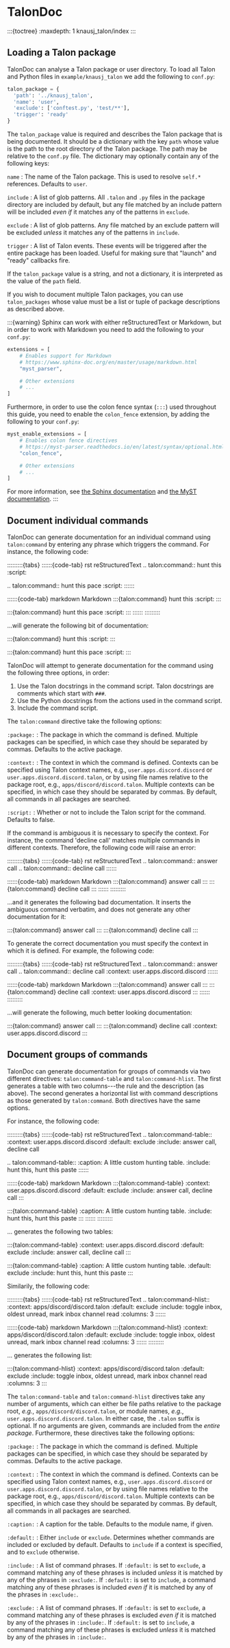 # TalonDoc

:::{toctree}
  :maxdepth: 1
knausj_talon/index
:::

## Loading a Talon package

TalonDoc can analyse a Talon package or user directory. To load all Talon and
Python files in `example/knausj_talon` we add the following to `conf.py`:

```python
talon_package = {
  'path': '../knausj_talon',
  'name': 'user',
  'exclude': ['conftest.py', 'test/**'],
  'trigger': 'ready'
}
```

The `talon_package` value is required and describes the Talon package that
is being documented. It should be a dictionary with the key `path` whose
value is the path to the root directory of the Talon package. The path may be
relative to the `conf.py` file. The dictionary may optionally contain any of
the following keys:

`name`
: The name of the Talon package.
This is used to resolve `self.*` references.
Defaults to `user`.

`include`
: A list of glob patterns.
All `.talon` and `.py` files in the package directory are included by
default, but any file matched by an include pattern will be included _even
if_ it matches any of the patterns in `exclude`.

`exclude`
: A list of glob patterns.
Any file matched by an exclude pattern will be excluded _unless_ it matches
any of the patterns in `include`.

`trigger`
: A list of Talon events.
These events will be triggered after the entire package has been loaded.
Useful for making sure that "launch" and "ready" callbacks fire.

If the `talon_package` value is a string, and not a dictionary, it is
interpreted as the value of the `path` field.

If you wish to document multiple Talon packages, you can use `talon_packages`
whose value must be a list or tuple of package descriptions as described above.

:::{warning}
Sphinx can work with either reStructuredText or Markdown, but in order to work with Markdown you need to add the following to your `conf.py`:

```python
extensions = [
    # Enables support for Markdown
    # https://www.sphinx-doc.org/en/master/usage/markdown.html
    "myst_parser",

    # Other extensions
    # ...
]
```

Furthermore, in order to use the colon fence syntax (`:::`) used throughout this guide, you need to enable the `colon_fence` extension, by adding the following to your `conf.py`:

```python
myst_enable_extensions = [
    # Enables colon fence directives
    # https://myst-parser.readthedocs.io/en/latest/syntax/optional.html#syntax-colon-fence
    "colon_fence",

    # Other extensions
    # ...
]
```

For more information, see [the Sphinx documentation](https://www.sphinx-doc.org/en/master/usage/markdown.html) and [the MyST documentation](https://myst-parser.readthedocs.io/en/latest/).
:::

## Document individual commands

TalonDoc can generate documentation for an individual command using `talon:command` by entering any phrase which triggers the command. For instance, the following code:

:::::::::{tabs}
::::::{code-tab} rst reStructuredText
.. talon:command:: hunt this
  :script:

.. talon:command:: hunt this pace
  :script:
::::::

::::::{code-tab} markdown Markdown
:::{talon:command} hunt this
  :script:
:::

:::{talon:command} hunt this pace
  :script:
:::
::::::
:::::::::

...will generate the following bit of documentation:

:::{talon:command} hunt this
  :script:
:::

:::{talon:command} hunt this pace
  :script:
:::

TalonDoc will attempt to generate documentation for the command using the
following three options, in order:

1. Use the Talon docstrings in the command script. Talon docstrings are comments which start with `###`.
2. Use the Python docstrings from the actions used in the command script.
3. Include the command script.

The `talon:command` directive take the following options:

`:package:`
: The package in which the command is defined.
Multiple packages can be specified, in which case they should be separated by commas.
Defaults to the active package.

`:context:`
: The context in which the command is defined.
Contexts can be specified using Talon context names, e.g., `user.apps.discord.discord` or `user.apps.discord.discord.talon`, or by using file names relative to the package root, e.g., `apps/discord/discord.talon`. Multiple contexts can be specified, in which case they should be separated by commas.
By default, all commands in all packages are searched.

`:script:`
: Whether or not to include the Talon script for the command.
Defaults to false.

If the command is ambiguous it is necessary to specify the context. For instance, the command 'decline call' matches multiple commands in different contexts. Therefore, the following code will raise an error:

:::::::::{tabs}
::::::{code-tab} rst reStructuredText
.. talon:command:: answer call
.. talon:command:: decline call
::::::

::::::{code-tab} markdown Markdown
:::{talon:command} answer call
:::
:::{talon:command} decline call
:::
::::::
:::::::::

...and it generates the following bad documentation. It inserts the ambiguous command verbatim, and does not generate any other documentation for it:

:::{talon:command} answer call
:::
:::{talon:command} decline call
:::

To generate the correct documentation you must specify the context in which it is defined. For example, the following code:

:::::::::{tabs}
::::::{code-tab} rst reStructuredText
.. talon:command:: answer call
.. talon:command:: decline call
  :context: user.apps.discord.discord
::::::

::::::{code-tab} markdown Markdown
:::{talon:command} answer call
:::
:::{talon:command} decline call
  :context: user.apps.discord.discord
:::
::::::
:::::::::

...will generate the following, much better looking documentation:

:::{talon:command} answer call
:::
:::{talon:command} decline call
  :context: user.apps.discord.discord
:::

## Document groups of commands

TalonDoc can generate documentation for groups of commands via two different directives: `talon:command-table` and `talon:command-hlist`. The first generates a table with two columns---the rule and the description (as above). The second generates a horizontal list with command descriptions as those generated by `talon:command`. Both directives have the same options.

For instance, the following code:

:::::::::{tabs}
::::::{code-tab} rst reStructuredText
.. talon:command-table::
  :context: user.apps.discord.discord
  :default: exclude
  :include: answer call, decline call

.. talon:command-table::
  :caption: A little custom hunting table.
  :include: hunt this, hunt this paste
::::::

::::::{code-tab} markdown Markdown
:::{talon:command-table}
  :context: user.apps.discord.discord
  :default: exclude
  :include: answer call, decline call
:::

:::{talon:command-table}
  :caption: A little custom hunting table.
  :include: hunt this, hunt this paste
:::
::::::
:::::::::

... generates the following two tables:

:::{talon:command-table}
  :context: user.apps.discord.discord
  :default: exclude
  :include: answer call, decline call
:::

:::{talon:command-table}
  :caption: A little custom hunting table.
  :default: exclude
  :include: hunt this, hunt this paste
:::

Similarily, the following code:

:::::::::{tabs}
::::::{code-tab} rst reStructuredText
.. talon:command-hlist::
  :context: apps/discord/discord.talon
  :default: exclude
  :include: toggle inbox, oldest unread, mark inbox channel read
  :columns: 3
::::::

::::::{code-tab} markdown Markdown
:::{talon:command-hlist}
  :context: apps/discord/discord.talon
  :default: exclude
  :include: toggle inbox, oldest unread, mark inbox channel read
  :columns: 3
::::::
:::::::::

... generates the following list:

:::{talon:command-hlist}
  :context: apps/discord/discord.talon
  :default: exclude
  :include: toggle inbox, oldest unread, mark inbox channel read
  :columns: 3
:::

The `talon:command-table` and `talon:command-hlist` directives take any
number of arguments, which can either be file paths relative to the package
root, _e.g._, `apps/discord/discord.talon`, or module names, _e.g._,
`user.apps.discord.discord.talon`. In either case, the `.talon` suffix
is optional. If no arguments are given, commands are included from the _entire
package_. Furthermore, these directives take the following options:

`:package:`
: The package in which the command is defined.
Multiple packages can be specified, in which case they should be separated by commas.
Defaults to the active package.

`:context:`
: The context in which the command is defined.
Contexts can be specified using Talon context names, e.g., `user.apps.discord.discord` or `user.apps.discord.discord.talon`, or by using file names relative to the package root, e.g., `apps/discord/discord.talon`. Multiple contexts can be specified, in which case they should be separated by commas.
By default, all commands in all packages are searched.

`:caption:`
: A caption for the table.
Defaults to the module name, if given.

`:default:`
: Either `include` or `exclude`.
Determines whether commands are included or excluded by default.
Defaults to `include` if a context is specified, and to `exclude` otherwise.

`:include:`
: A list of command phrases.
If `:default:` is set to `exclude`, a command matching any of these phrases
is included _unless_ it is matched by any of the phrases in `:exclude:`.
If `:default:` is set to `include`, a command matching any of these phrases is included _even if_ it is matched by any of the phrases in `:exclude:`.

`:exclude:`
: A list of command phrases.
If `:default:` is set to `exclude`, a command matching any of these phrases is excluded _even if_ it is matched by any of the phrases in `:include:`.
If `:default:` is set to `include`, a command matching any of these phrases is excluded _unless_ it is matched by any of the phrases in `:include:`.
